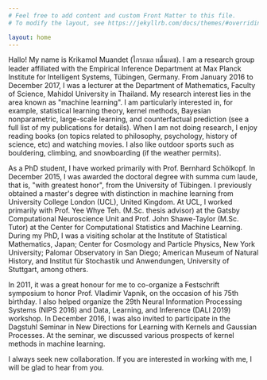 ```yaml
---
# Feel free to add content and custom Front Matter to this file.
# To modify the layout, see https://jekyllrb.com/docs/themes/#overriding-theme-defaults

layout: home
---
```


<p>Hallo! My name is Krikamol Muandet (ไกรกมล หมื่นเดช). I am a research group leader affiliated with the Empirical Inference Department at Max Planck Institute for Intelligent Systems, Tübingen, Germany. From January 2016 to December 2017, I was a lecturer at the Department of Mathematics, Faculty of Science, Mahidol University in Thailand. My research interest lies in the area known as "machine learning". I am particularly interested in, for example, statistical learning theory, kernel methods, Bayesian nonparametric, large-scale learning, and counterfactual prediction (see a full list of my publications for details). When I am not doing research, I enjoy reading books (on topics related to philosophy, psychology, history of science, etc) and watching movies. I also like outdoor sports such as bouldering, climbing, and snowboarding (if the weather permits).</p>

<p>As a PhD student, I have worked primarily with Prof. Bernhard Schölkopf. In December 2015, I was awarded the doctoral degree with summa cum laude, that is, "with greatest honor", from the University of Tübingen. I previously obtained a master's degree with distinction in machine learning from University College London (UCL), United Kingdom. At UCL, I worked primarily with Prof. Yee Whye Teh. (M.Sc. thesis advisor) at the Gatsby Computational Neuroscience Unit and	Prof. John Shawe-Taylor (M.Sc. Tutor) at the Center for Computational Statistics and Machine Learning. During my PhD, I was a visiting scholar at the Institute of Statistical Mathematics, Japan; Center for Cosmology and Particle Physics, New York University; Palomar Observatory in San Diego; American Museum of Natural History, and Institut für Stochastik und Anwendungen, University of Stuttgart, among others.</p>

<p>In 2011, it was a great honour for me to co-organize a Festschrift symposium to honor Prof. Vladimir Vapnik, on the occasion of his 75th birthday. I also helped organize the 29th Neural Information Processing Systems (NIPS 2016) and Data, Learning, and Inference (DALI 2019) workshop. In December 2016, I was also invited to participate in the Dagstuhl Seminar in New Directions for Learning with Kernels and Gaussian Processes. At the seminar, we discussed various prospects of kernel methods in machine learning.</p>

<p>I always seek new collaboration. If you are interested in working with me, I will be glad to hear from you.</p>
